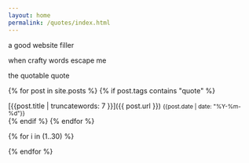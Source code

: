 ```yaml
---
layout: home
permalink: /quotes/index.html
---
```

<div class="boxes">

<div class="box box2">

a good website filler

when crafty words escape me

the quotable quote

</div>



{% for post in site.posts %}
{% if post.tags contains "quote" %}
<div class="box altbox">
[{{post.title | truncatewords: 7 }}]({{ post.url }})
<small>{{post.date | date: "%Y-%m-%d"}}</small>
</div>
{% endif %}
{% endfor %}



{% for i in (1..30) %}

<div class="box"></div>

{% endfor %}


</div>
